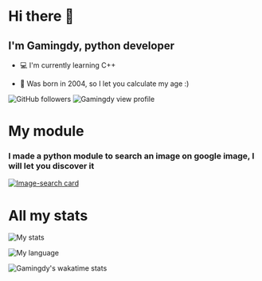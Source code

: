 # Hi there 👋
## I'm Gamingdy, python developer

- 💻 I'm currently learning C++

- 🥧 Was born in 2004, so I let you calculate my age :)

![GitHub followers](https://img.shields.io/github/followers/gamingdy?label=Follow&color=blueviolet&style=flat-square&logo=GitHub)
![Gamingdy view profile](https://komarev.com/ghpvc/?username=gamingdy&color=E314D6&style=flat-square)

# My module

### I made a python module to search an image on google image, I will let you discover it

[![Image-search card](https://github-readme-stats.vercel.app/api/pin/?username=gamingdy&repo=image-search-python&theme=jolly&hide_border=true)](https://github.com/gamingdy/image-search-python)

# All my stats


![My stats](https://github-readme-stats.vercel.app/api?username=gamingdy&show_icons=true&hide_border=true&theme=jolly&include_all_commits=true&count_private=true&line_height=24px&hide=contribs)


![My language](https://github-readme-stats.vercel.app/api/top-langs/?username=gamingdy&layout=compact&theme=jolly&langs_count=100&hide_border=true)


![Gamingdy's wakatime stats](https://github-readme-stats.vercel.app/api/wakatime?username=gamingdy&theme=jolly&hide_border=true&v=2)


